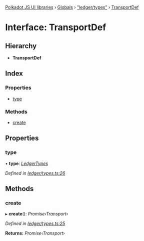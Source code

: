 [Polkadot JS UI libraries](../README.md) › [Globals](../globals.md) › ["ledger/types"](../modules/_ledger_types_.md) › [TransportDef](_ledger_types_.transportdef.md)

# Interface: TransportDef

## Hierarchy

* **TransportDef**

## Index

### Properties

* [type](_ledger_types_.transportdef.md#type)

### Methods

* [create](_ledger_types_.transportdef.md#create)

## Properties

###  type

• **type**: *[LedgerTypes](../modules/_ledger_types_.md#ledgertypes)*

*Defined in [ledger/types.ts:26](https://github.com/polkadot-js/ui/blob/79aaacb4/packages/ui-keyring/src/ledger/types.ts#L26)*

## Methods

###  create

▸ **create**(): *Promise‹Transport›*

*Defined in [ledger/types.ts:25](https://github.com/polkadot-js/ui/blob/79aaacb4/packages/ui-keyring/src/ledger/types.ts#L25)*

**Returns:** *Promise‹Transport›*
